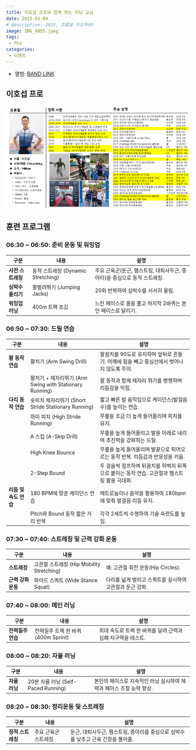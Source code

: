 ```yaml
---
title: 이호섭 프로와 함께 하는 러닝 교실
date: 2025-03-09
# description: 2025, 흐름을 주도하라!
image: IMG_9955.jpeg
tags:
 - 러닝
categories:
 - 이벤트
---
```




- 앨범: [BAND LINK](https://band.us/band/93484357/album/85314858)

## 이호섭 프로

![](2025-03-09-16-40-21.png)

## 훈련 프로그램 

### **06:30 ~ 06:50: 준비 운동 및 워밍업**

| **구분**              | **내용**                                                                                   | **설명**                                                                                     |
|-----------------------|-------------------------------------------------------------------------------------------|---------------------------------------------------------------------------------------------|
| **사전 스트레칭**      | 동적 스트레칭 (Dynamic Stretching)                                                        | 주요 근육군(둔근, 햄스트링, 대퇴사두근, 종아리)을 중심으로 동적 스트레칭.  |
| **심박수 올리기**      | 팔벌려뛰기 (Jumping Jacks)                                                                | 20회 반복하여 심박수를 서서히 올림.                                                         |
| **워밍업 러닝**        | 400m 트랙 조깅                                                                           | 느린 페이스로 몸을 풀고 마지막 2바퀴는 본인 페이스로 달리기.                                 |


### **06:50 ~ 07:30: 드릴 연습**

| **구분**              | **내용**                                                                                   | **설명**                                                                                     |
|-----------------------|-------------------------------------------------------------------------------------------|---------------------------------------------------------------------------------------------|
| **팔 동작 연습**       | 팔치기 (Arm Swing Drill)                                                                  | 팔꿈치를 90도로 유지하며 앞뒤로 흔들기. 어깨에 힘을 빼고 중심선에서 벗어나지 않도록 주의.     |
|                       | 팔치기 + 제자리뛰기 (Arm Swing with Stationary Running)                                   | 팔 동작과 함께 제자리 뛰기를 병행하며 리듬감을 익힘.                                         |
| **다리 동작 연습**     | 숏피치 제자리뛰기 (Short Stride Stationary Running)                                       | 짧고 빠른 발 움직임으로 케이던스(발걸음 수)를 높이는 연습.                                   |
|                       | 하이 피치 (High Stride Running)                                                          | 무릎을 조금 더 높게 들어올리며 피치를 유지.                                                  |
|                       | A 스킵 (A-Skip Drill)                                                                     | 무릎을 높게 들어올리고 발을 아래로 내리며 추진력을 강화하는 드릴.                            |
|                       | High Knee Bounce                                                                         | 무릎을 높게 들어올리며 발끝으로 튀어오르는 동작 반복. 리듬감과 반응성을 키움.                |
|                       | 2-Step Bound                                                                             | 두 걸음씩 점프하며 뒤꿈치를 허벅지 뒤쪽으로 붙이는 동작 연습. 고관절과 햄스트링 활용 극대화.  |
| **리듬 및 속도 연습**  | 180 BPM에 맞춘 케이던스 연습                                                              | 메트로놈이나 음악을 활용하여 180bpm에 맞춰 발걸음 리듬 유지.                                |
|                       | Pitch와 Bound 동작 짧은 거리 반복                                                        | 각각 2세트씩 수행하여 기술 숙련도를 높임.                                                   |


### **07:30 ~ 07:40: 스트레칭 및 근력 강화 운동**

| **구분**              | **내용**                                                                                   | **설명**                                                                                     |
|-----------------------|-------------------------------------------------------------------------------------------|---------------------------------------------------------------------------------------------|
| **스트레칭**           | 고관절 스트레칭 (Hip Mobility Stretching)                                                 | 예: 고관절 회전 운동(Hip Circles).                          |
| **근력 강화 운동**     | 와이드 스쿼트 (Wide Stance Squat)                                                        | 다리를 넓게 벌리고 스쿼트를 실시하여 고관절과 둔근 강화.                                     |


### **07:40 ~ 08:00: 메인 러닝**

| **구분**              | **내용**                                                                                   | **설명**                                                                                     |
|-----------------------|-------------------------------------------------------------------------------------------|---------------------------------------------------------------------------------------------|
| **전력질주 연습**      | 전력질주 트랙 한 바퀴 (400m Sprint)                                                       | 최대 속도로 트랙 한 바퀴를 달려 근력과 심폐 지구력을 테스트.                                  |


### **08:00 ~ 08:20: 자율 러닝**

| **구분**              | **내용**                                                                                   | **설명**                                                                                     |
|-----------------------|-------------------------------------------------------------------------------------------|---------------------------------------------------------------------------------------------|
| **자율 러닝**          | 20분 자율 러닝 (Self-Paced Running)                                                      | 본인의 페이스로 지속적인 러닝 실시하여 체력과 페이스 조절 능력 향상.                         |


### **08:20 ~ 08:30: 정리운동 및 스트레칭**

| **구분**              | **내용**                                                                                   | **설명**                                                                                     |
|-----------------------|-------------------------------------------------------------------------------------------|---------------------------------------------------------------------------------------------|
| **정적 스트레칭**      | 주요 근육군 스트레칭                                                                      | 둔근, 대퇴사두근, 햄스트링, 종아리를 중심으로 심박수를 낮추고 근육 긴장을 풀어줌.             |

